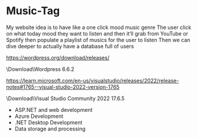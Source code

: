 # Music-Tag

My website idea is to have like a one click mood music genre
The user click on what today mood they want to listen and then it’ll grab from YouTube or Spotify then populate a playlist of musics for the user to listen
Then we can dive deeper to actually have a database full of users

https://wordpress.org/download/releases/

\Download\Wordpress 6.6.2

https://learn.microsoft.com/en-us/visualstudio/releases/2022/release-notes#1765--visual-studio-2022-version-1765

\Download\Visual Studio Community 2022 17.6.5
-   ASP.NET and web development
-   Azure Development
-   .NET Desktop Development
-   Data storage and processing

